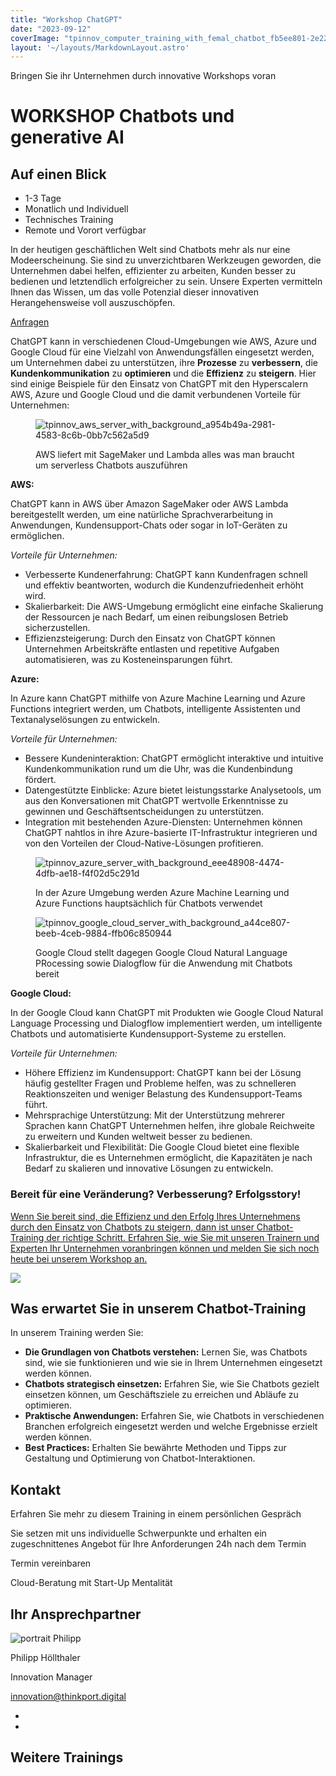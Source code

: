 ```yaml
---
title: "Workshop ChatGPT"
date: "2023-09-12"
coverImage: "tpinnov_computer_training_with_femal_chatbot_fb5ee801-2e22-42ae-9b19-18e97b1eb05d.png"
layout: '~/layouts/MarkdownLayout.astro'
---
```


Bringen Sie ihr Unternehmen durch innovative Workshops voran

# WORKSHOP Chatbots und generative AI

## Auf einen Blick

* 1-3 Tage
* Monatlich und Individuell
* Technisches Training
* Remote und Vorort verfügbar

In der heutigen geschäftlichen Welt sind Chatbots mehr als nur eine Modeerscheinung. Sie sind zu unverzichtbaren Werkzeugen geworden, die Unternehmen dabei helfen, effizienter zu arbeiten, Kunden besser zu bedienen und letztendlich erfolgreicher zu sein. Unsere Experten vermitteln Ihnen das Wissen, um das volle Potenzial dieser innovativen Herangehensweise voll auszuschöpfen.

[Anfragen](#sec1)

ChatGPT kann in verschiedenen Cloud-Umgebungen wie AWS, Azure und Google Cloud für eine Vielzahl von Anwendungsfällen eingesetzt werden, um Unternehmen dabei zu unterstützen, ihre **Prozesse** zu **verbessern**, die **Kundenkommunikation** zu **optimieren** und die **Effizienz** zu **steigern**. Hier sind einige Beispiele für den Einsatz von ChatGPT mit den Hyperscalern AWS, Azure und Google Cloud und die damit verbundenen Vorteile für Unternehmen:

<figure>

![tpinnov_aws_server_with_background_a954b49a-2981-4583-8c6b-0bb7c562a5d9](images/tpinnov_aws_server_with_background_a954b49a-2981-4583-8c6b-0bb7c562a5d9-qcb3cyrop0f4ldq4z6bg1kid0282ib7teirptl7p28.png "tpinnov_aws_server_with_background_a954b49a-2981-4583-8c6b-0bb7c562a5d9")

<figcaption>

AWS liefert mit SageMaker und Lambda alles was man braucht um serverless Chatbots auszuführen

</figcaption>

</figure>

**AWS:**

ChatGPT kann in AWS über Amazon SageMaker oder AWS Lambda bereitgestellt werden, um eine natürliche Sprachverarbeitung in Anwendungen, Kundensupport-Chats oder sogar in IoT-Geräten zu ermöglichen.

_Vorteile für Unternehmen:_

* Verbesserte Kundenerfahrung: ChatGPT kann Kundenfragen schnell und effektiv beantworten, wodurch die Kundenzufriedenheit erhöht wird.
* Skalierbarkeit: Die AWS-Umgebung ermöglicht eine einfache Skalierung der Ressourcen je nach Bedarf, um einen reibungslosen Betrieb sicherzustellen.
* Effizienzsteigerung: Durch den Einsatz von ChatGPT können Unternehmen Arbeitskräfte entlasten und repetitive Aufgaben automatisieren, was zu Kosteneinsparungen führt.

**Azure:**

In Azure kann ChatGPT mithilfe von Azure Machine Learning und Azure Functions integriert werden, um Chatbots, intelligente Assistenten und Textanalyselösungen zu entwickeln.

_Vorteile für Unternehmen:_

* Bessere Kundeninteraktion: ChatGPT ermöglicht interaktive und intuitive Kundenkommunikation rund um die Uhr, was die Kundenbindung fördert.
* Datengestützte Einblicke: Azure bietet leistungsstarke Analysetools, um aus den Konversationen mit ChatGPT wertvolle Erkenntnisse zu gewinnen und Geschäftsentscheidungen zu unterstützen.
* Integration mit bestehenden Azure-Diensten: Unternehmen können ChatGPT nahtlos in ihre Azure-basierte IT-Infrastruktur integrieren und von den Vorteilen der Cloud-Native-Lösungen profitieren.

<figure>

![tpinnov_azure_server_with_background_eee48908-4474-4dfb-ae18-f4f02d5c291d](images/tpinnov_azure_server_with_background_eee48908-4474-4dfb-ae18-f4f02d5c291d-qcb3d6ae7opf69f7r9kglim1r5707w1o3jzlnswjog.png "tpinnov_azure_server_with_background_eee48908-4474-4dfb-ae18-f4f02d5c291d")

<figcaption>

In der Azure Umgebung werden Azure Machine Learning und Azure Functions hauptsächlich für Chatbots verwendet

</figcaption>

</figure>

<figure>

![tpinnov_google_cloud_server_with_background_a44ce807-beeb-4ceb-9884-ffb06c850944](images/tpinnov_google_cloud_server_with_background_a44ce807-beeb-4ceb-9884-ffb06c850944-qcb3d2j1gck9vtkod7xybjk7dlpjd3mqr1dnqp24dc.png "tpinnov_google_cloud_server_with_background_a44ce807-beeb-4ceb-9884-ffb06c850944")

<figcaption>

Google Cloud stellt dagegen Google Cloud Natural Language PRocessing sowie Dialogflow für die Anwendung mit Chatbots bereit

</figcaption>

</figure>

**Google Cloud:**

In der Google Cloud kann ChatGPT mit Produkten wie Google Cloud Natural Language Processing und Dialogflow implementiert werden, um intelligente Chatbots und automatisierte Kundensupport-Systeme zu erstellen.

_Vorteile für Unternehmen:_

* Höhere Effizienz im Kundensupport: ChatGPT kann bei der Lösung häufig gestellter Fragen und Probleme helfen, was zu schnelleren Reaktionszeiten und weniger Belastung des Kundensupport-Teams führt.
* Mehrsprachige Unterstützung: Mit der Unterstützung mehrerer Sprachen kann ChatGPT Unternehmen helfen, ihre globale Reichweite zu erweitern und Kunden weltweit besser zu bedienen.
* Skalierbarkeit und Flexibilität: Die Google Cloud bietet eine flexible Infrastruktur, die es Unternehmen ermöglicht, die Kapazitäten je nach Bedarf zu skalieren und innovative Lösungen zu entwickeln.

### Bereit für eine Veränderung? Verbesserung? Erfolgsstory!

[Wenn Sie bereit sind, die Effizienz und den Erfolg Ihres Unternehmens durch den Einsatz von Chatbots zu steigern, dann ist unser Chatbot-Training der richtige Schritt. Erfahren Sie, wie Sie mit unseren Trainern und Experten Ihr Unternehmen voranbringen können und melden Sie sich noch heute bei unserem Workshop an.](https://www.hashicorp.com/)

![](images/tpinnov_computer_training_with_femal_chatbot_fb5ee801-2e22-42ae-9b19-18e97b1eb05d.png)

## Was erwartet Sie in unserem Chatbot-Training

In unserem Training werden Sie:

* **Die Grundlagen von Chatbots verstehen:** Lernen Sie, was Chatbots sind, wie sie funktionieren und wie sie in Ihrem Unternehmen eingesetzt werden können.
* **Chatbots strategisch einsetzen:** Erfahren Sie, wie Sie Chatbots gezielt einsetzen können, um Geschäftsziele zu erreichen und Abläufe zu optimieren.
* **Praktische Anwendungen:** Erfahren Sie, wie Chatbots in verschiedenen Branchen erfolgreich eingesetzt werden und welche Ergebnisse erzielt werden können.
* **Best Practices:** Erhalten Sie bewährte Methoden und Tipps zur Gestaltung und Optimierung von Chatbot-Interaktionen.

## Kontakt

Erfahren Sie mehr zu diesem Training in einem persönlichen Gespräch

Sie setzen mit uns individuelle Schwerpunkte und erhalten ein zugeschnittenes Angebot für Ihre Anforderungen 24h nach dem Termin

Termin vereinbaren

Cloud-Beratung mit Start-Up Mentalität

## Ihr Ansprechpartner

![portrait Philipp](images/Philipp3.png)

Philipp Höllthaler

Innovation Manager

[innovation@thinkport.digital](mailto:dfries@thinkport.digital)

*  [](https://www.linkedin.com/in/philipp-h%C3%B6llthaler-038b731b7/)
*  [](https://www.xing.com/profile/Philipp_Hoellthaler/cv)

## Weitere Trainings
